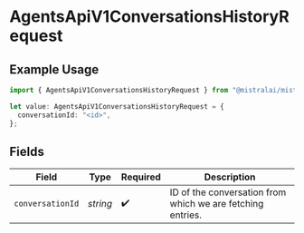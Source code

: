 # AgentsApiV1ConversationsHistoryRequest

## Example Usage

```typescript
import { AgentsApiV1ConversationsHistoryRequest } from "@mistralai/mistralai/models/operations";

let value: AgentsApiV1ConversationsHistoryRequest = {
  conversationId: "<id>",
};
```

## Fields

| Field                                                      | Type                                                       | Required                                                   | Description                                                |
| ---------------------------------------------------------- | ---------------------------------------------------------- | ---------------------------------------------------------- | ---------------------------------------------------------- |
| `conversationId`                                           | *string*                                                   | :heavy_check_mark:                                         | ID of the conversation from which we are fetching entries. |